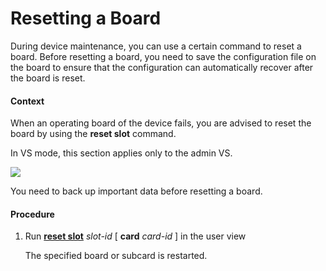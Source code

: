 Resetting a Board
=================

During device maintenance, you can use a certain command to reset a board. Before resetting a board, you need to save the configuration file on the board to ensure that the configuration can automatically recover after the board is reset.

#### Context

When an operating board of the device fails, you are advised to reset the board by using the **reset slot** command.

In VS mode, this section applies only to the admin VS.

![](../../../../public_sys-resources/caution_3.0-en-us.png) 

You need to back up important data before resetting a board.



#### Procedure

1. Run [**reset slot**](cmdqueryname=reset+slot) *slot-id* [ **card** *card-id* ] in the user view
   
   
   
   The specified board or subcard is restarted.